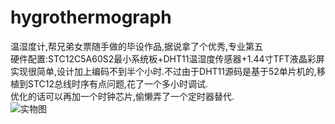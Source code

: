 # hygrothermograph
温湿度计,帮兄弟女票随手做的毕设作品,据说拿了个优秀,专业第五      
硬件配置:STC12C5A60S2最小系统板+DHT11温湿度传感器+1.44寸TFT液晶彩屏      
实现很简单,设计加上编码不到半个小时.不过由于DHT11源码是基于52单片机的,移植到STC12总线时序有点问题,花了一个多小时调试.        
优化的话可以再加一个时钟芯片,偷懒弄了一个定时器替代.            
![实物图](http://7xs8go.com1.z0.glb.clouddn.com/hygrothermograph.jpeg)
